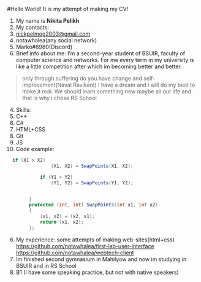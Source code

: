 #Hello World! It is my attempt of making my CV!
1. My name is **Nikita Pelikh**
2. My contacts:
  1. nickpelmog2003@gmail.com
  2. notawhalea(any social network)
  3. Marko#6980(Discord)
3. Brief info about me: I’m a second-year student of BSUIR, faculty of computer science and networks. For me every term in my university is like a little competition after which im becoming better and better.
>only through suffering do you have change and self-improvement(Naval Ravikant)
I have a dream and i will do my best to make it real. We should learn something new maybe all our life and that is why i chose RS School
4. Skills:
 1. C++
 2. C#
 3. HTML+CSS
 4. Git
 5. JS
5. Code example: 
```C#
  if (X1 > X2)
                (X1, X2) = SwapPoints(X1, X2);

            if (Y1 > Y2)
                (Y1, Y2) = SwapPoints(Y1, Y2);


        }
        protected (int, int) SwapPoints(int x1, int x2)
        {
            (x1, x2) = (x2, x1);
            return (x1, x2);
        };
```
6. My experience: some attempts of making web-sites(html+css)
https://github.com/notawhalea/first-lab-user-interface
https://github.com/notawhalea/webtech-client
7. Im finished second gymnasium in Mahilyow and now im studying in BSUIR and in RS School
8. B1 (I have some speaking practice, but not with native speakers)
